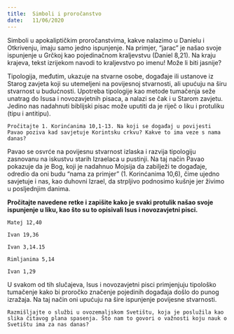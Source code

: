 ```yaml
---
title:  Simboli i proročanstvo
date:   11/06/2020
---
```


Simboli u apokaliptičkim proročanstvima, kakve nalazimo u Danielu i Otkrivenju, imaju samo jedno ispunjenje. Na primjer, “jarac” je našao svoje ispunjenje u Grčkoj kao pojedinačnom kraljevstvu (Daniel 8,21). Na kraju krajeva, tekst izrijekom navodi to kraljevstvo po imenu! Može li biti jasnije?

Tipologija, međutim, ukazuje na stvarne osobe, događaje ili ustanove iz Starog zavjeta koji su utemeljeni na povijesnoj stvarnosti, ali upućuju na širu stvarnost u budućnosti. Upotreba tipologije kao metode tumačenja seže unatrag do Isusa i novozavjetnih pisaca, a nalazi se čak i u Starom zavjetu. Jedino nas nadahnuti biblijski pisac može uputiti da je riječ o liku i protuliku (tipu i antitipu).

`Pročitajte 1. Korinćanima 10,1-13. Na koji se događaj u povijesti Pavao poziva kad savjetuje Korintsku crkvu? Kakve to ima veze s nama danas?`

Pavao se osvrće na povijesnu stvarnost izlaska i razvija tipologiju zasnovanu na iskustvu starih Izraelaca u pustinji. Na taj način Pavao pokazuje da je Bog, koji je nadahnuo Mojsija da zabilježi te događaje, odredio da oni budu “nama za primjer” (1. Korinćanima 10,6), čime ujedno savjetuje i nas, kao duhovni Izrael, da strpljivo podnosimo kušnje jer živimo u posljednjim danima.

**Pročitajte navedene retke i zapišite kako je svaki protulik našao svoje ispunjenje u liku, kao što su to opisivali Isus i novozavjetni pisci.**

`Matej 12,40`

`Ivan 19,36`

`Ivan 3,14.15`

`Rimljanima 5,14`

`Ivan 1,29`

U svakom od tih slučajeva, Isus i novozavjetni pisci primjenjuju tipološko tumačenje kako bi proročko značenje pojedinih događaja došlo do punog izražaja. Na taj način oni upućuju na šire ispunjenje povijesne stvarnosti.

`Razmišljajte o službi u ovozemaljskom Svetištu, koja je poslužila kao slika čitavog plana spasenja. Što nam to govori o važnosti koju nauk o Svetištu ima za nas danas?`
